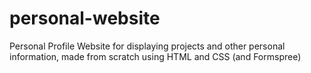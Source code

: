 # personal-website
Personal Profile Website for displaying projects and other personal information, made from scratch using HTML and CSS (and Formspree)
